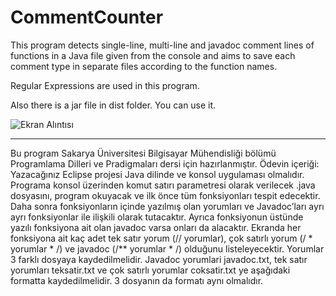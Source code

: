 # CommentCounter
This program detects single-line, multi-line and javadoc comment lines of functions in a Java file given from the console and aims to save each comment type in separate files according to the function names. 

Regular Expressions are used in this program.

Also there is a jar file in dist folder. You can use it.

![Ekran Alıntısı](https://user-images.githubusercontent.com/72921635/233138637-c1d6952f-db09-4955-aa4e-56ff03e77f26.PNG)

--------------------------------------------------------------------------------------
Bu program Sakarya Üniversitesi Bilgisayar Mühendisliği bölümü Programlama Dilleri ve Pradigmaları dersi için hazırlanmıştır. 
Ödevin içeriği:
Yazacağınız Eclipse projesi Java dilinde ve konsol uygulaması olmalıdır.
Programa konsol üzerinden komut satırı parametresi olarak verilecek .java dosyasını, program okuyacak ve ilk önce tüm fonksiyonları tespit edecektir. Daha sonra fonksiyonların içinde yazılmış olan yorumları ve Javadoc’ları ayrı ayrı fonksiyonlar ile ilişkili olarak tutacaktır. Ayrıca fonksiyonun üstünde yazılı fonksiyona ait olan javadoc varsa onları da alacaktır. Ekranda her fonksiyona ait kaç adet tek satır yorum (// yorumlar), çok satırlı yorum (/ * yorumlar * /) ve javadoc (/** yorumlar * /) olduğunu listeleyecektir. Yorumlar 3 farklı dosyaya kaydedilmelidir. Javadoc yorumlari javadoc.txt, tek satır yorumları teksatir.txt ve çok satırlı yorumlar coksatir.txt ye aşağıdaki formatta kaydedilmelidir. 3 dosyanın da formatı aynı olmalıdır.
